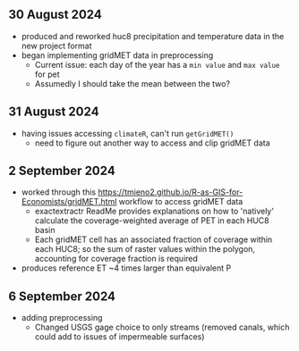 ## 30 August 2024
- produced and reworked huc8 precipitation and temperature data in the new project format
- began implementing gridMET data in preprocessing
    - Current issue: each day of the year has a `min value` and `max value` for pet
    - Assumedly I should take the mean between the two?

## 31 August 2024
- having issues accessing `climateR`, can't run `getGridMET()`
    -  need to figure out another way to access and clip gridMET data

## 2 September 2024
- worked through this <https://tmieno2.github.io/R-as-GIS-for-Economists/gridMET.html> workflow to access gridMET data
    - exactextractr ReadMe provides explanations on how to 'natively' calculate the coverage-weighted average of PET in each HUC8 basin
    - Each gridMET cell has an associated fraction of coverage within each HUC8; so the sum of raster values within the polygon, accounting for coverage fraction is required
- produces reference ET ~4 times larger than equivalent P

## 6 September 2024
- adding preprocessing
  - Changed USGS gage choice to only streams (removed canals, which could add to issues of impermeable surfaces)
